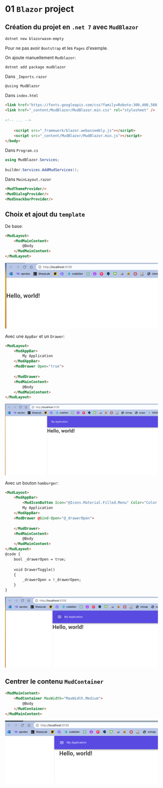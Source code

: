# 01 `Blazor` project

## Création du projet en `.net 7` avec `MudBlazor`

```bash
dotnet new blazorwasm-empty
```

Pour ne pas avoir `Bootstrap` et les `Pages` d'exemple.

On ajoute manuellement `Mudblazor`:

```bash
dotnet add package mudblazor
```

Dans `_Imports.razor`

```cs
@using MudBlazor
```

Dans `index.html`

```html
<link href="https://fonts.googleapis.com/css?family=Roboto:300,400,500,700&display=swap" rel="stylesheet" />
<link href="_content/MudBlazor/MudBlazor.min.css" rel="stylesheet" />

<!-- ... -->

	<script src="_framework/blazor.webassembly.js"></script>
    <script src="_content/MudBlazor/MudBlazor.min.js"></script>
</body>
```

Dans `Program.cs`

```cs
using MudBlazor.Services;

builder.Services.AddMudServices();
```

Dans `MainLayout.razor`

```html
<MudThemeProvider/>
<MudDialogProvider/>
<MudSnackbarProvider/>
```



## Choix et ajout du `template`

De base:

```html
<MudLayout>
    <MudMainContent>
        @Body
    </MudMainContent>
</MudLayout>
```

<img src="assets/base-layout-mudblazor.png" alt="base-layout-mudblazor" />



Avec une `AppBar` et un `Drawer`:

```html
<MudLayout>
    <MudAppBar>
        My Application
    </MudAppBar>
    <MudDrawer Open="true">

    </MudDrawer>
    <MudMainContent>
        @Body
    </MudMainContent>
</MudLayout>
```

<img src="assets/template-with-appbar-drawer.png" alt="template-with-appbar-drawer" />

Avec un bouton `hamburger`:

```html
<MudLayout>
    <MudAppBar>
        <MudIconButton Icon="@Icons.Material.Filled.Menu" Color="Color.Inherit" Edge="Edge.Start" OnClick="@((e) => DrawerToggle())" />
        My Application
    </MudAppBar>
    <MudDrawer @bind-Open="@_drawerOpen">
        
    </MudDrawer>
    <MudMainContent>
        @Body
    </MudMainContent>
</MudLayout>
@code {
    bool _drawerOpen = true;

    void DrawerToggle()
    {
        _drawerOpen = !_drawerOpen;
    }
}
```

<img src="assets/open-and-close-drawer.png" alt="open-and-close-drawer" />



## Centrer le contenu `MudContainer`

```html
<MudMainContent>
    <MudContainer MaxWidth="MaxWidth.Medium">
        @Body
    </MudContainer>
</MudMainContent>
```

<img src="assets/mudcontainer-center-content.png" alt="mudcontainer-center-content" />







